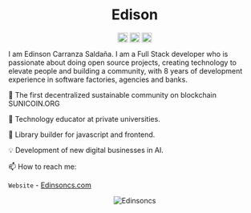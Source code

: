 <p align="center"> <h1 align="center"> Edison  </h1> </p>
<p align="center">
<a href="https://github.com/ockang" target="_blank"><img align="center" src="https://cdn.jsdelivr.net/npm/simple-icons@3.0.1/icons/github.svg" alt="EdinsonCS" height="20" width="20" /></a>
<a href="https://www.linkedin.com/in/edinsoncarranza/" target="_blank"><img align="center" src="https://cdn.jsdelivr.net/npm/simple-icons@3.0.1/icons/linkedin.svg" alt="EdinsonCS" height="20" width="20" /></a>
<a href="https://edinsoncs.com" target="_blank"><img align="center" src="https://cdn.jsdelivr.net/npm/simple-icons@3.0.1/icons/blogger.svg" alt="Elangovan Sundar" height="20" width="20" /></a>
</p>

I am Edinson Carranza Saldaña. I am a Full Stack developer who is passionate about doing open source projects, creating technology to elevate people and building a community, with 8 years of development experience in software factories, agencies and banks.

🔭 The first decentralized sustainable community on blockchain SUNICOIN.ORG

👯 Technology educator at private universities.

🤔 Library builder for javascript and frontend.

💡 Development of new digital businesses in AI.

📫 How to reach me:

`Website` - [Edinsoncs.com](https://edinsoncs.com)


<!--
**ockang/ockang** is a ✨ _special_ ✨ repository because its `README.md` (this file) appears on your GitHub profile.

Here are some ideas to get you started:

- 🔭 I’m currently working on ...
- 🌱 I’m currently learning ...
- 👯 I’m looking to collaborate on ...
- 🤔 I’m looking for help with ...
- 💬 Ask me about ...
- 📫 How to reach me: ...
- 😄 Pronouns: ...
- ⚡ Fun fact: ...
-->

<p align="center">
	<img src=https://github-readme-stats.vercel.app/api?username=ockang&show_icons=true alt=Edinsoncs />
</p>
